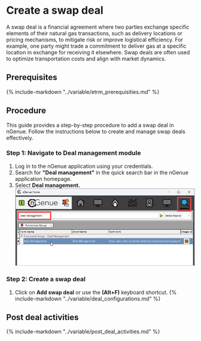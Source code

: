 # Create a swap deal

A swap deal is a financial agreement where two parties exchange specific elements of their natural gas transactions, such as delivery locations or pricing mechanisms, to mitigate risk or improve logistical efficiency. For example, one party might trade a commitment to deliver gas at a specific location in exchange for receiving it elsewhere. Swap deals are often used to optimize transportation costs and align with market dynamics.

## Prerequisites

{% include-markdown "../variable/etrm_prerequisities.md" %}

## Procedure

This guide provides a step-by-step procedure to add a swap deal in nGenue. Follow the instructions below to create and manage swap deals effectively.

### Step 1: Navigate to Deal management module

1. Log in to the nGenue application using your credentials.
2. Search for **"Deal management"** in the quick search bar in the nGenue application homepage.
3. Select **Deal management.**
![alt text](./images/deal_management_search_bar.png)

### Step 2: Create a swap deal

1. Click on **Add swap deal** or use the **(Alt+F)** keyboard shortcut.
{% include-markdown "../variable/deal_configurations.md" %}

## Post deal activities

{% include-markdown "../variable/post_deal_activities.md" %}